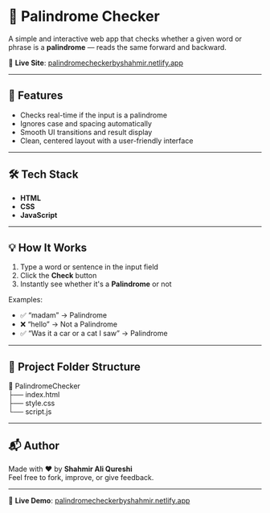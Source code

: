 # 🔁 Palindrome Checker

A simple and interactive web app that checks whether a given word or phrase is a **palindrome** — reads the same forward and backward.

🔗 **Live Site**: [palindromecheckerbyshahmir.netlify.app](https://palindromecheckerbyshahmir.netlify.app)

---

## 🌟 Features

- Checks real-time if the input is a palindrome
- Ignores case and spacing automatically
- Smooth UI transitions and result display
- Clean, centered layout with a user-friendly interface

---

## 🛠 Tech Stack

- **HTML**
- **CSS**
- **JavaScript**

---

## 💡 How It Works

1. Type a word or sentence in the input field  
2. Click the **Check** button  
3. Instantly see whether it's a **Palindrome** or not

Examples:
- ✅ “madam” → Palindrome  
- ❌ “hello” → Not a Palindrome  
- ✅ “Was it a car or a cat I saw” → Palindrome

---

## 📁 Project Folder Structure

📂 PalindromeChecker  <br/>
├── index.html  <br/>
├── style.css  <br/>
└── script.js  <br/>

---

## 📬 Author

Made with ❤️ by **Shahmir Ali Qureshi**  <br/>
Feel free to fork, improve, or give feedback.

---

📌 **Live Demo**: [palindromecheckerbyshahmir.netlify.app](https://palindromecheckerbyshahmir.netlify.app)
